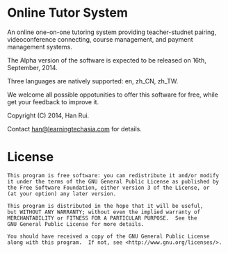 Online Tutor System
========================

An online one-on-one tutoring system providing teacher-studnet pairing, videoconference connecting, course management, and payment management systems.

The Alpha version of the software is expected to be released on 16th, September, 2014.

Three languages are natively supported: en, zh_CN, zh_TW.

We welcome all possible oppotunities to offer this software for free, while get your feedback to improve it.

Copyright (C) 2014, Han Rui.

Contact [han@learningtechasia.com](mailto:han@learningtechasia.com) for details.



License
========================

    This program is free software: you can redistribute it and/or modify
    it under the terms of the GNU General Public License as published by
    the Free Software Foundation, either version 3 of the License, or
    (at your option) any later version.

    This program is distributed in the hope that it will be useful,
    but WITHOUT ANY WARRANTY; without even the implied warranty of
    MERCHANTABILITY or FITNESS FOR A PARTICULAR PURPOSE.  See the
    GNU General Public License for more details.

    You should have received a copy of the GNU General Public License
    along with this program.  If not, see <http://www.gnu.org/licenses/>.
    


